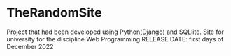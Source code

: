 # TheRandomSite

Project that had been developed using Python(Django) and SQLlite.
Site for university for the discipline Web Programming
RELEASE DATE: first days of December 2022

